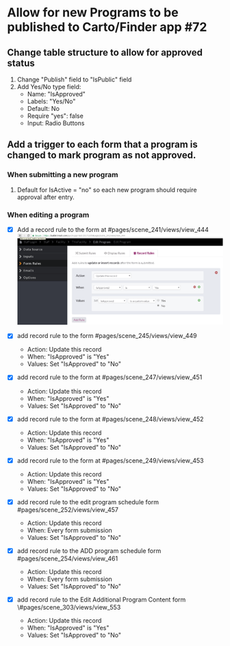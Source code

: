 # Allow for new Programs to be published to Carto/Finder app #72

## Change table structure to allow for approved status  

1. Change "Publish" field to "IsPublic" field
2. Add Yes/No type field:
   * Name: "IsApproved"
   * Labels: "Yes/No"
   * Default: No
   * Require "yes": false
   * Input: Radio Buttons



## Add a trigger to each form that a program is changed to mark program as not approved.

### When submitting a new program

1. Default for IsActive = "no" so each new program should require approval after entry.



###  When editing a program

- [x] Add a record rule to the form at \#pages/scene_241/views/view_444
     ![AddFormTriggerToEditProgramForm](images/72/AddFormTriggerToEditProgramForm.PNG)

- [x] add record rule to the form \#pages/scene_245/views/view_449

     * Action: Update this record
     * When: "IsApproved" is "Yes"
     * Values: Set "IsApproved" to "No"

- [x] add record rule to the form at \#pages/scene_247/views/view_451

     - Action: Update this record
     - When: "IsApproved" is "Yes"
     - Values: Set "IsApproved" to "No"

- [x] add record rule to the form at \#pages/scene_248/views/view_452

     - Action: Update this record
     - When: "IsApproved" is "Yes"
     - Values: Set "IsApproved" to "No"

- [x] add record rule to the form at \#pages/scene_249/views/view_453

     - Action: Update this record
     - When: "IsApproved" is "Yes"
     - Values: Set "IsApproved" to "No"

- [x] add record rule to the edit program schedule form \#pages/scene_252/views/view_457

     - Action: Update this record
     - When: Every form submission
     - Values: Set "IsApproved" to "No"

- [x] add record rule to the ADD program schedule form \#pages/scene_254/views/view_461

     - Action: Update this record
     - When: Every form submission
     - Values: Set "IsApproved" to "No"

- [x] add record rule to the Edit Additional Program Content form \\#pages/scene_303/views/view_553

     - Action: Update this record
     - When: "IsApproved" is "Yes"
     - Values: Set "IsApproved" to "No"

     ​

